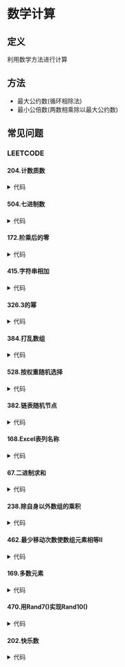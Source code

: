 # 数学计算 #

## 定义 ##
利用数学方法进行计算

## 方法 ##
  - 最大公约数(循环相除法)
  - 最小公倍数(两数相乘除以最大公约数)

## 常见问题 ##
### LEETCODE ###
#### 204.计数质数 ####
<details>
<summary>代码</summary>
<pre>
<code>
</code>
</pre>
</details>

#### 504.七进制数 ####
<details>
<summary>代码</summary>
<pre>
<code>
</code>
</pre>
</details>

#### 172.阶乘后的零 ####
<details>
<summary>代码</summary>
<pre>
<code>
</code>
</pre>
</details>

#### 415.字符串相加 ####
<details>
<summary>代码</summary>
<pre>
<code>
</code>
</pre>
</details>

#### 326.3的幂 ####
<details>
<summary>代码</summary>
<pre>
<code>
</code>
</pre>
</details>

#### 384.打乱数组 ####
<details>
<summary>代码</summary>
<pre>
<code>
</code>
</pre>
</details>

#### 528.按权重随机选择 ####
<details>
<summary>代码</summary>
<pre>
<code>
</code>
</pre>
</details>

#### 382.链表随机节点 ####
<details>
<summary>代码</summary>
<pre>
<code>
</code>
</pre>
</details>

#### 168.Excel表列名称 ####
<details>
<summary>代码</summary>
<pre>
<code>
</code>
</pre>
</details>

#### 67.二进制求和 ####
<details>
<summary>代码</summary>
<pre>
<code>
</code>
</pre>
</details>

#### 238.除自身以外数组的乘积 ####
<details>
<summary>代码</summary>
<pre>
<code>
</code>
</pre>
</details>

#### 462.最少移动次数使数组元素相等II ####
<details>
<summary>代码</summary>
<pre>
<code>
</code>
</pre>
</details>

#### 169.多数元素 ####
<details>
<summary>代码</summary>
<pre>
<code>
</code>
</pre>
</details>

#### 470.用Rand7()实现Rand10() ####
<details>
<summary>代码</summary>
<pre>
<code>
</code>
</pre>
</details>

#### 202.快乐数 ####
<details>
<summary>代码</summary>
<pre>
<code>
</code>
</pre>
</details>
